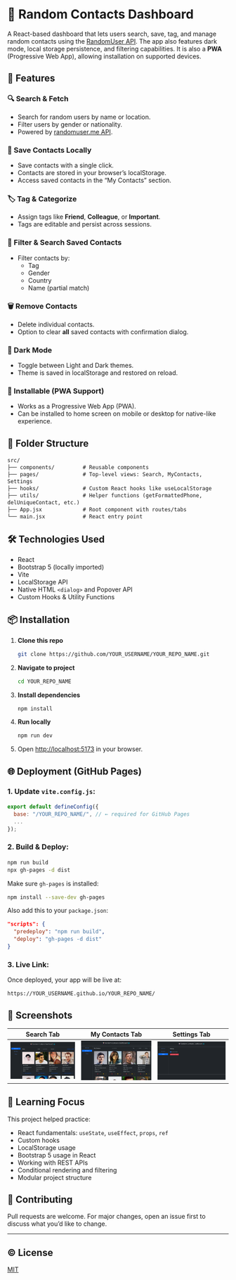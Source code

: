 # 💼 Random Contacts Dashboard

A React-based dashboard that lets users search, save, tag, and manage random contacts using the [RandomUser API](https://randomuser.me/). The app also features dark mode, local storage persistence, and filtering capabilities. It is also a **PWA** (Progressive Web App), allowing installation on supported devices.

## 🚀 Features

### 🔍 Search & Fetch

- Search for random users by name or location.
- Filter users by gender or nationality.
- Powered by [randomuser.me API](https://randomuser.me/).

### 💾 Save Contacts Locally

- Save contacts with a single click.
- Contacts are stored in your browser’s localStorage.
- Access saved contacts in the “My Contacts” section.

### 🏷️ Tag & Categorize

- Assign tags like **Friend**, **Colleague**, or **Important**.
- Tags are editable and persist across sessions.

### 🔎 Filter & Search Saved Contacts

- Filter contacts by:
  - Tag
  - Gender
  - Country
  - Name (partial match)

### 🗑️ Remove Contacts

- Delete individual contacts.
- Option to clear **all** saved contacts with confirmation dialog.

### 🌙 Dark Mode

- Toggle between Light and Dark themes.
- Theme is saved in localStorage and restored on reload.

### 📲 Installable (PWA Support)

- Works as a Progressive Web App (PWA).
- Can be installed to home screen on mobile or desktop for native-like experience.

## 📂 Folder Structure

```
src/
├── components/         # Reusable components
├── pages/              # Top-level views: Search, MyContacts, Settings
├── hooks/              # Custom React hooks like useLocalStorage
├── utils/              # Helper functions (getFormattedPhone, delUniqueContact, etc.)
├── App.jsx             # Root component with routes/tabs
└── main.jsx            # React entry point
```

## 🛠️ Technologies Used

- React
- Bootstrap 5 (locally imported)
- Vite
- LocalStorage API
- Native HTML `<dialog>` and Popover API
- Custom Hooks & Utility Functions

## 📦 Installation

1. **Clone this repo**

   ```bash
   git clone https://github.com/YOUR_USERNAME/YOUR_REPO_NAME.git
   ```

2. **Navigate to project**

   ```bash
   cd YOUR_REPO_NAME
   ```

3. **Install dependencies**

   ```bash
   npm install
   ```

4. **Run locally**

   ```bash
   npm run dev
   ```

5. Open [http://localhost:5173](http://localhost:5173) in your browser.

## 🌐 Deployment (GitHub Pages)

### 1. Update `vite.config.js`:

```js
export default defineConfig({
  base: "/YOUR_REPO_NAME/", // ← required for GitHub Pages
  ...
});
```

### 2. Build & Deploy:

```bash
npm run build
npx gh-pages -d dist
```

Make sure `gh-pages` is installed:

```bash
npm install --save-dev gh-pages
```

Also add this to your `package.json`:

```json
"scripts": {
  "predeploy": "npm run build",
  "deploy": "gh-pages -d dist"
}
```

### 3. Live Link:

Once deployed, your app will be live at:

```
https://YOUR_USERNAME.github.io/YOUR_REPO_NAME/
```

## 📸 Screenshots

| Search Tab                          | My Contacts Tab                         | Settings Tab                            |
| ----------------------------------- | --------------------------------------- | --------------------------------------- |
| ![Search](./screenshots/search.png) | ![Contacts](./screenshots/contacts.png) | ![Settings](./screenshots/settings.png) |

## 🧠 Learning Focus

This project helped practice:

- React fundamentals: `useState`, `useEffect`, `props`, `ref`
- Custom hooks
- LocalStorage usage
- Bootstrap 5 usage in React
- Working with REST APIs
- Conditional rendering and filtering
- Modular project structure

## 🤝 Contributing

Pull requests are welcome. For major changes, open an issue first to discuss what you’d like to change.

---

## © License

[MIT](./LICENSE)
